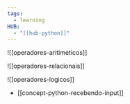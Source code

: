 ```yaml
---
tags:
  - learning
HUB:
  - "[[hub-python]]"
---
```

![[operadores-aritimeticos]]

![[operadores-relacionais]]

![[operadores-logicos]]

- [[concept-python-recebendo-input]]
